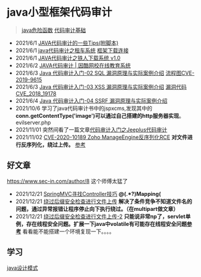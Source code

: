 # java小型框架代码审计

>[java危险函数](./java危险函数.md)
>[代码审计基础](./代码审计基础.pdf)

+ 2021/6/1   [JAVA代码审计的一些Tips(附脚本)](https://xz.aliyun.com/t/1633)
+ 2021/6/1   [java代码审计之租车系统](./java代码审计之租车系统.pdf)  [框架下载连接](http://down.chinaz.com/soft/38425.htm)
+ 2021/6/1   [JAVA代码审计之铁人下载系统 v1.0](http://foreversong.cn/archives/1005)
+ 2021/6/2   [JAVA代码审计 | 因酷网校在线教育系统](https://xz.aliyun.com/t/2646)
+ 2021/6/3   [Java 代码审计入门-02 SQL 漏洞原理与实际案例介绍](https://xz.aliyun.com/t/6872)             [流程图CVE-2019-9615](./img/CVE-2019-9615.png)
+ 2021/6/3   [Java 代码审计入门-03 XSS 漏洞原理与实际案例介绍](https://xz.aliyun.com/t/6937) [漏洞代码CVE_2018_19178](./code/CVE_2018_19178.java)
+ 2021/6/4   [Java 代码审计入门-04 SSRF 漏洞原理与实际案例介绍](https://xz.aliyun.com/t/7186)
+ 2021/10/6  学习了java代码审计书中的jspxcms,发现其中的**conn.getContentType('image')可以通过自己搭建的http服务器实现**。 evilserver.php
+ 2021/11/01  突然间看了一篇文章[代码审计入门之Jeeplus代码审计](https://www.freebuf.com/articles/web/220066.html)
+ 2021/11/02 [CVE-2020-10189 Zoho ManageEngine反序列化RCE](https://xz.aliyun.com/t/7439) **对文件进行反序列化，绕过上传。**  [参考](https://www.anquanke.com/post/id/200474)


## 好文章

https://www.sec-in.com/author/8 这个师傅太猛了 

+ 2021/12/21 [SpringMVC寻找Controller技巧](https://www.sec-in.com/article/552) **@(.*?)Mapping\(**
+ 2021/12/21 [绕过后缀安全检查进行文件上传](https://sec-in.com/article/647) **解决了条件竞争不知道文件名的问题，通过异常报错让程序停止向下执行绕过。（在multipart做文章）**
+ 2021/12/21 [绕过后缀安全检查进行文件上传-2](https://www.sec-in.com/article/1328) **只能说非常np了，servlet单例，存在线程安全问题。扩展一下java中volatile有可能存在线程安全问题[参考](https://github.com/Firebasky/Java/blob/main/java%E6%97%A5%E5%B8%B8/Thinking_in_java%E9%AB%98%E7%BA%A7%E4%B9%8Bvolatile.md)**  看看能不能搭建一个环境复现一下。。。。


## 学习
[java设计模式](https://www.runoob.com/design-pattern/design-pattern-tutorial.html)
